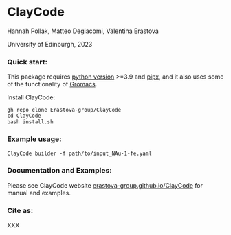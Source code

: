 # ClayCode
Hannah Pollak, Matteo Degiacomi, Valentina Erastova

University of Edinburgh, 2023

 
### Quick start:

This package requires [python version](https://docs.python.org/3/using/index.html) >=3.9 and [pipx](https://pypa.github.io/pipx/installation/), and it also uses some of the functionality of [Gromacs](https://manual.gromacs.org/current/install-guide/index.html).

Install ClayCode:

```shell
gh repo clone Erastova-group/ClayCode
cd ClayCode
bash install.sh
````

### Example usage:

```shell
ClayCode builder -f path/to/input_NAu-1-fe.yaml
```

### Documentation and Examples:
Please see ClayCode website [erastova-group.github.io/ClayCode](https://erastova-group.github.io/ClayCode) for manual and examples.

### Cite as:
XXX

